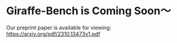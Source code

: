 # Giraffe-Bench is Coming Soon～
Our preprint paper is available for viewing: https://arxiv.org/pdf/2310.13473v1.pdf
